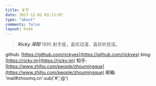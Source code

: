 ```yaml
---
title: 关于
date: 2017-12-01 03:13:07
type: "about"
comments: false
layout: hide
---
```


> ***Ricky 泽阳***
> 1995 射手座，喜欢动漫、喜欢听民谣。

github: [https://github.com/rickyes](https://github.com/rickyes)
blog: [https://ricky.im](https://ricky.im)
知乎: [https://www.zhihu.com/people/zhoumingque](https://www.zhihu.com/people/zhoumingque)
邮箱: 'mail#zhoumq.cn'.sub('#','@')
